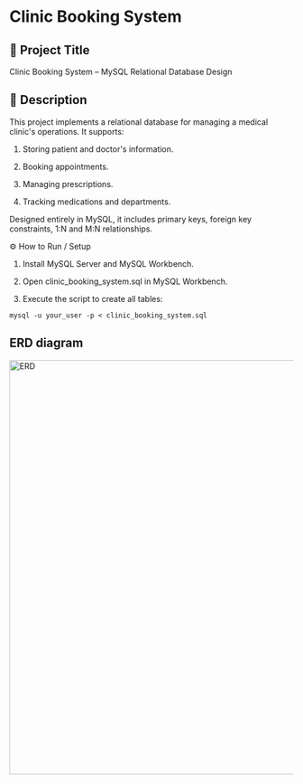 # Clinic Booking System

## 🏥 Project Title

Clinic Booking System – MySQL Relational Database Design

## 📖 Description

This project implements a relational database for managing a medical clinic's operations. It supports:

  1. Storing patient and doctor's information.

  2. Booking appointments.

  3. Managing prescriptions.

  4. Tracking medications and departments.

Designed entirely in MySQL, it includes primary keys, foreign key constraints, 1:N and M:N relationships.

⚙️ How to Run / Setup

  1. Install MySQL Server and MySQL Workbench.

  2. Open clinic_booking_system.sql in MySQL Workbench.

  3. Execute the script to create all tables:

    mysql -u your_user -p < clinic_booking_system.sql

## ERD diagram
<img width="733" alt="ERD" src="https://github.com/user-attachments/assets/73bfe17f-427a-4d79-a7c6-da57b5438b18" />
